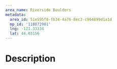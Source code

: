 ```yaml
---
area_name: Riverside Boulders
metadata:
  area_id: 51e595f8-fb34-4a76-8ec3-c964899d1a1d
  mp_id: '118872901'
  lng: -121.33334
  lat: 44.03156
---
```

# Description
